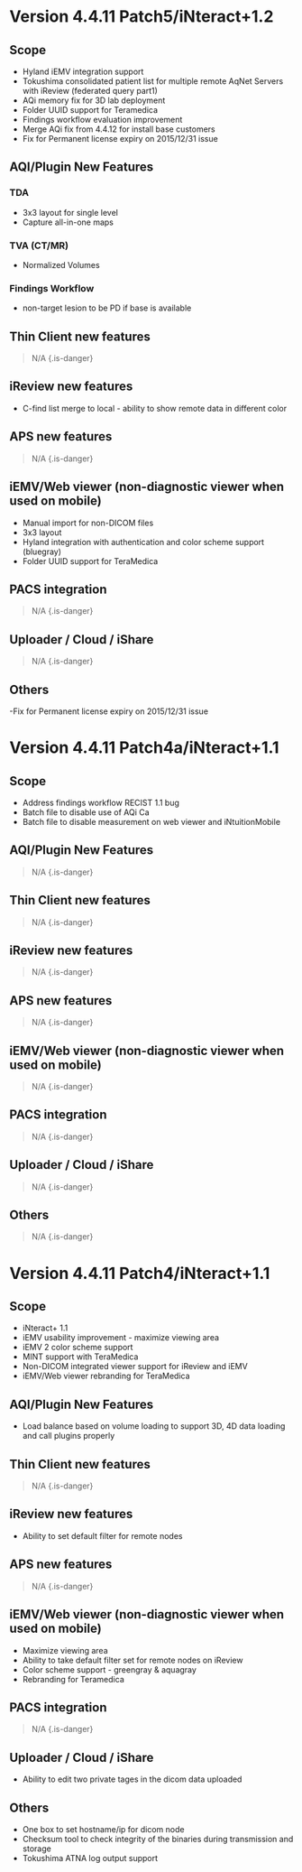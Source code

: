 <!-- TITLE: Version 4.4.11 -->
<!-- SUBTITLE: A quick summary of Version 4.4.11 -->

# Version 4.4.11 Patch5/iNteract+1.2
## Scope
- Hyland iEMV integration support
- Tokushima consolidated patient list for multiple remote AqNet Servers with iReview (federated query part1)
- AQi memory fix for 3D lab deployment
- Folder UUID support for Teramedica
- Findings workflow evaluation improvement
- Merge AQi fix from 4.4.12 for install base customers
- Fix for Permanent license expiry on 2015/12/31 issue


## AQI/Plugin New Features
### TDA
- 3x3 layout for single level
- Capture all-in-one maps
### TVA (CT/MR)
- Normalized Volumes
### Findings Workflow
- non-target lesion to be PD if base is available
## Thin Client new features 
> N/A
{.is-danger}

## iReview new features
- C-find list merge to local - ability to show remote data in different color

## APS new features
> N/A
{.is-danger}

## iEMV/Web viewer (non-diagnostic viewer when used on mobile)
- Manual import for non-DICOM files
- 3x3 layout
- Hyland integration with authentication and color scheme support (bluegray) 
- Folder UUID support for TeraMedica


## PACS integration
> N/A
{.is-danger}

## Uploader / Cloud / iShare
> N/A
{.is-danger}

## Others
-Fix for Permanent license expiry on 2015/12/31 issue

# Version 4.4.11 Patch4a/iNteract+1.1
## Scope
* Address findings workflow RECIST 1.1 bug
* Batch file to disable use of AQi Ca
* Batch file to disable measurement on web viewer and iNtuitionMobile

## AQI/Plugin New Features
> N/A
{.is-danger}

## Thin Client new features 
> N/A
{.is-danger}

## iReview new features
> N/A
{.is-danger}

## APS new features
> N/A
{.is-danger}

## iEMV/Web viewer (non-diagnostic viewer when used on mobile)
> N/A
{.is-danger}

## PACS integration
> N/A
{.is-danger}

## Uploader / Cloud / iShare
> N/A
{.is-danger}

## Others
> N/A
{.is-danger}

# Version 4.4.11 Patch4/iNteract+1.1
## Scope
* iNteract+ 1.1
* iEMV usability improvement - maximize viewing area
* iEMV 2 color scheme support
* MINT support with TeraMedica
* Non-DICOM integrated viewer support for iReview and iEMV
* iEMV/Web viewer rebranding for TeraMedica

## AQI/Plugin New Features
- Load balance based on volume loading to support 3D, 4D data loading and call plugins properly

## Thin Client new features 
> N/A
{.is-danger}

## iReview new features
- Ability to set default filter for remote nodes

## APS new features
> N/A
{.is-danger}

## iEMV/Web viewer (non-diagnostic viewer when used on mobile)
* Maximize viewing area 
* Ability to take default filter set for remote nodes on iReview
* Color scheme support - greengray & aquagray
* Rebranding for Teramedica

## PACS integration
> N/A
{.is-danger}

## Uploader / Cloud / iShare
- Ability to edit two private tages in the dicom data uploaded

## Others
* One box to set hostname/ip for dicom node 
* Checksum tool to check integrity of the binaries during transmission and storage
* Tokushima ATNA log output support
